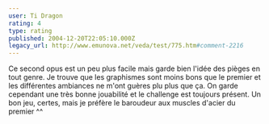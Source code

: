 ```yaml
---
user: Ti Dragon
rating: 4
type: rating
published: 2004-12-20T22:05:10.000Z
legacy_url: http://www.emunova.net/veda/test/775.htm#comment-2216
---
```

Ce second opus est un peu plus facile mais garde bien l'idée des pièges en tout genre. Je trouve que les graphismes sont moins bons que le premier et les différentes ambiances ne m'ont guères plu plus que ça. On garde cependant une très bonne jouabilité et le challenge est toujours présent. Un bon jeu, certes, mais je préfère le baroudeur aux muscles d'acier du premier ^^